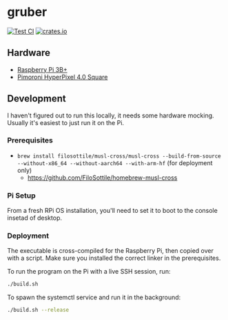 # gruber

[![Test CI](https://github.com/github/docs/actions/workflows/test.yml/badge.svg)](https://github.com/LucasPickering/gruber/actions)
[![crates.io](https://img.shields.io/crates/v/gruber.svg)](https://crates.io/crates/gruber)

## Hardware

- [Raspberry Pi 3B+](https://www.raspberrypi.com/products/raspberry-pi-3-model-b-plus/)
- [Pimoroni HyperPixel 4.0 Square](https://www.adafruit.com/product/4499)

## Development

I haven't figured out to run this locally, it needs some hardware mocking. Usually it's easiest to just run it on the Pi.

### Prerequisites

- `brew install filosottile/musl-cross/musl-cross --build-from-source --without-x86_64 --without-aarch64 --with-arm-hf` (for deployment only)
  - https://github.com/FiloSottile/homebrew-musl-cross

### Pi Setup

From a fresh RPi OS installation, you'll need to set it to boot to the console insetad of desktop.

### Deployment

The executable is cross-compiled for the Raspberry Pi, then copied over with a script. Make sure you installed the correct linker in the prerequisites.

To run the program on the Pi with a live SSH session, run:

```sh
./build.sh
```

To spawn the systemctl service and run it in the background:

```sh
./build.sh --release
```
